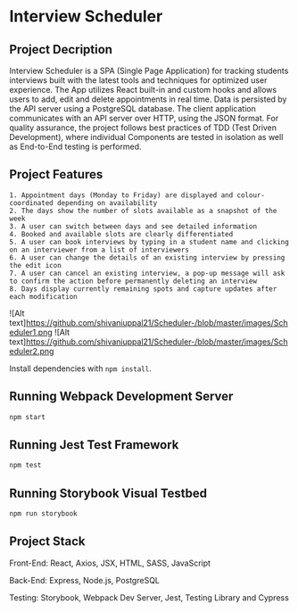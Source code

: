 # Interview Scheduler
## Project Decription 
  Interview Scheduler is a SPA (Single Page Application) for tracking students interviews built with the latest tools and techniques for optimized user experience. The App utilizes React built-in and custom hooks and allows users to add, edit and delete appointments in real time. Data is persisted by the API server using a PostgreSQL database. The client application communicates with an API server over HTTP, using the JSON format. For quality assurance, the project follows best practices of TDD (Test Driven Development), where individual Components are tested in isolation as well as End-to-End testing is performed.

## Project Features
    1. Appointment days (Monday to Friday) are displayed and colour-coordinated depending on availability
    2. The days show the number of slots available as a snapshot of the week
    3. A user can switch between days and see detailed information
    4. Booked and available slots are clearly differentiated
    5. A user can book interviews by typing in a student name and clicking on an interviewer from a list of interviewers
    6. A user can change the details of an existing interview by pressing the edit icon
    7. A user can cancel an existing interview, a pop-up message will ask to confirm the action before permanently deleting an interview
    8. Days display currently remaining spots and capture updates after each modification
 ![Alt text]https://github.com/shivaniuppal21/Scheduler-/blob/master/images/Scheduler1.png
 ![Alt text]https://github.com/shivaniuppal21/Scheduler-/blob/master/images/Scheduler2.png

Install dependencies with `npm install`.

## Running Webpack Development Server

```sh
npm start
```

## Running Jest Test Framework

```sh
npm test
```

## Running Storybook Visual Testbed

```sh
npm run storybook
```
## Project Stack
Front-End: React, Axios, JSX, HTML, SASS, JavaScript

Back-End: Express, Node.js, PostgreSQL

Testing: Storybook, Webpack Dev Server, Jest, Testing Library and Cypress

